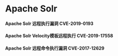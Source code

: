 #  Apache Solr

#### Apache Solr 远程执行漏洞 CVE-2019-0193

#### Apache Solr Velocity模板远程执行 CVE-2019-17558

#### Apache Solr 远程命令执行漏洞 CVE-2017-12629